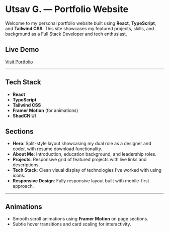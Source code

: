 # Utsav G. — Portfolio Website

Welcome to my personal portfolio website built using **React**, **TypeScript**, and **Tailwind CSS**. This site showcases my featured projects, skills, and background as a Full Stack Developer and tech enthusiast.

## **Live Demo**
[Visit Portfolio](https://your-portfolio-link.vercel.app)

---

## **Tech Stack**

- **React**
- **TypeScript**
- **Tailwind CSS**
- **Framer Motion** (for animations)
- **ShadCN UI**

## **Sections**

- **Hero**: Split-style layout showcasing my dual role as a designer and coder, with resume download functionality.
- **About Me**: Introduction, education background, and leadership roles.
- **Projects**: Responsive grid of featured projects with live links and descriptions.
- **Tech Stack**: Clean visual display of technologies I’ve worked with using icons.
- **Responsive Design**: Fully responsive layout built with mobile-first approach.

---

## **Animations**

- Smooth scroll animations using **Framer Motion** on page sections.
- Subtle hover transitions and card scaling for interactivity.
